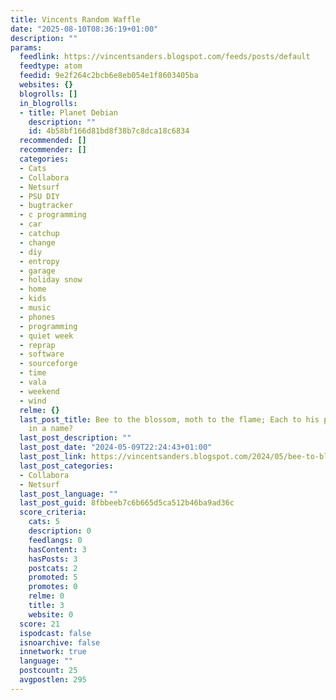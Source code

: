```yaml
---
title: Vincents Random Waffle
date: "2025-08-10T08:36:19+01:00"
description: ""
params:
  feedlink: https://vincentsanders.blogspot.com/feeds/posts/default
  feedtype: atom
  feedid: 9e2f264c2bcb6e8eb054e1f8603405ba
  websites: {}
  blogrolls: []
  in_blogrolls:
  - title: Planet Debian
    description: ""
    id: 4b58bf166d81bd8f38b7c8dca18c6834
  recommended: []
  recommender: []
  categories:
  - Cats
  - Collabora
  - Netsurf
  - PSU DIY
  - bugtracker
  - c programming
  - car
  - catchup
  - change
  - diy
  - entropy
  - garage
  - holiday snow
  - home
  - kids
  - music
  - phones
  - programming
  - quiet week
  - reprap
  - software
  - sourceforge
  - time
  - vala
  - weekend
  - wind
  relme: {}
  last_post_title: Bee to the blossom, moth to the flame; Each to his passion; what's
    in a name?
  last_post_description: ""
  last_post_date: "2024-05-09T22:24:43+01:00"
  last_post_link: https://vincentsanders.blogspot.com/2024/05/bee-to-blossom-moth-to-flame-each-to.html
  last_post_categories:
  - Collabora
  - Netsurf
  last_post_language: ""
  last_post_guid: 8fbbeeb7c6b665d5ca512b46ba9ad36c
  score_criteria:
    cats: 5
    description: 0
    feedlangs: 0
    hasContent: 3
    hasPosts: 3
    postcats: 2
    promoted: 5
    promotes: 0
    relme: 0
    title: 3
    website: 0
  score: 21
  ispodcast: false
  isnoarchive: false
  innetwork: true
  language: ""
  postcount: 25
  avgpostlen: 295
---
```

